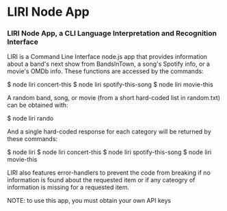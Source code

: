 # LIRI Node App

### LIRI Node App, a CLI Language Interpretation and Recognition Interface

LIRI is a Command Line Interface node.js app that provides information about a band's next show from BandsInTown, a song's Spotify info, or a movie's OMDb info. These functions are accessed by the commands:

$ node liri concert-this <band name>
$ node liri spotify-this-song <song name>
$ node liri movie-this <movie name>

A random band, song, or movie (from a short hard-coded list in random.txt) can be obtained with:

$ node liri rando

And a single hard-coded response for each category will be returned by these commands:

$ node liri
$ node liri concert-this
$ node liri spotify-this-song
$ node liri movie-this

LIRI also features error-handlers to prevent the code from breaking if no information is found about the requested item or if any cateogry of information is missing for a requested item.

NOTE: to use this app, you must obtain your own API keys